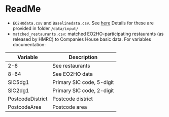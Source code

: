 # ReadMe

- `EO2HOdata.csv` and `Baselinedata.csv`. See [here](https://resources.companieshouse.gov.uk/toolsToHelp/pdf/freeDataProductDataset.pdf) Details for these are provided in folder `/data/input/`
- `matched_restaurants.csv`: matched EO2HO-participating restaurants (as released by HMRC) to Companies House basic data.
For variables documentation:

| Variable                | Description                      |
|-------------------------|----------------------------------|
|     2-6                 |     See restaurants              |
|     8-64                |     See EO2HO data               |
|     SIC5dg1             |     Primary SIC code, 5-digit    |
|     SIC2dg1             |     Primary SIC code, 2-digit    |
|     PostcodeDistrict    |     Postcode district            |
|     PostcodeArea        |     Postcode area                |




